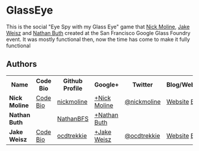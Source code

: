 GlassEye
========

This is the social "Eye Spy with my Glass Eye" game that [Nick Moline](http://nickmoline.com), [Jake Weisz](http://www.ocdtrekkie.com/) and [Nathan Buth](https://plus.google.com/106023745068839045104/about) created at the San Francisco Google Glass Foundry event.  It was mostly functional then, now the time has come to make it fully functional

## Authors
<table>
  <tr>
		<th>Name</th>
		<th>Code Bio</th>
		<th>Github Profile</th>
		<th>Google+</th>
    <th>Twitter</th>
		<th>Blog/Website</th>
	</tr>
  <tr>
	  <td><strong>Nick Moline</strong></td>
	  <td><a href="http://code.nick.pro">Code Bio</a></td>
	  <td><a href="https://github.com/nickmoline">nickmoline</a></td>
    <td><a href="https://plus.google.com/100038801356570551641/posts">+Nick Moline</a></td>
		<td><a href="https://twitter.com/nickmoline">@nickmoline</a></td>
		<td><a href="http://nickmoline.com">Website</a> <a href="https://www.nick.pro/">Blog</a></td>
	</tr>
  <tr>
    <td><strong>Nathan Buth</strong></td>
    <td>&nbsp;</td>
    <td><a href="https://github.com/NathanBFS">NathanBFS</a></td>
    <td><a href="https://plus.google.com/106023745068839045104/about">+Nathan Buth</a></td>
    <td>&nbsp;</td>
    <td>&nbsp;</td>
  </tr>
  <tr>
    <td><strong>Jake Weisz</strong></td>
    <td><a href="http://www.ocdtrekkie.com/software.php">Code Bio</a></td>
    <td><a href="https://github.com/ocdtrekkie">ocdtrekkie</a></td>
    <td><a href="https://plus.google.com/115181074626403443464/about">+Jake Weisz</a></td>
    <td><a href="https://twitter.com/ocdtrekkie">@ocdtrekkie</a></td>
    <td><a href="http://www.ocdtrekkie.com/">Website</a> <a href="http://www.ocdtrekkie.com/blog.php?bid=1">Blog</a></td>
  </tr>
</table>
